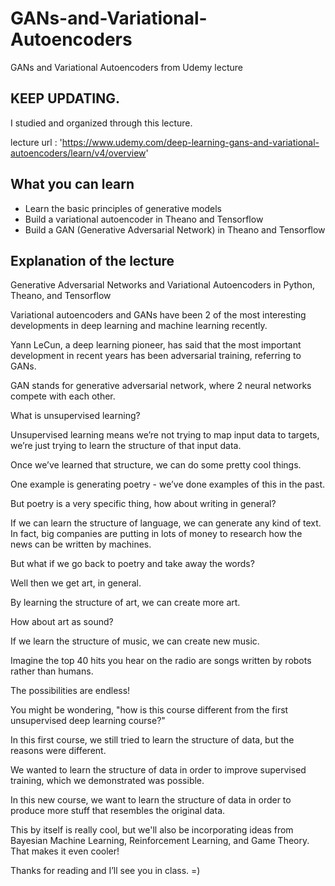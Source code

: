 # GANs-and-Variational-Autoencoders
GANs and Variational Autoencoders from Udemy lecture

## KEEP UPDATING.

I studied and organized through this lecture.

lecture url : 'https://www.udemy.com/deep-learning-gans-and-variational-autoencoders/learn/v4/overview'

## What you can learn
- Learn the basic principles of generative models
- Build a variational autoencoder in Theano and Tensorflow
- Build a GAN (Generative Adversarial Network) in Theano and Tensorflow


## Explanation of the lecture
Generative Adversarial Networks and Variational Autoencoders in Python, Theano, and Tensorflow

Variational autoencoders and GANs have been 2 of the most interesting developments in deep learning and machine learning recently.

Yann LeCun, a deep learning pioneer, has said that the most important development in recent years has been adversarial training, referring to GANs.

GAN stands for generative adversarial network, where 2 neural networks compete with each other.

What is unsupervised learning?

Unsupervised learning means we’re not trying to map input data to targets, we’re just trying to learn the structure of that input data.

Once we’ve learned that structure, we can do some pretty cool things.

One example is generating poetry - we’ve done examples of this in the past.

But poetry is a very specific thing, how about writing in general?

If we can learn the structure of language, we can generate any kind of text. In fact, big companies are putting in lots of money to research how the news can be written by machines.

But what if we go back to poetry and take away the words?

Well then we get art, in general.

By learning the structure of art, we can create more art.

How about art as sound?

If we learn the structure of music, we can create new music.

Imagine the top 40 hits you hear on the radio are songs written by robots rather than humans.

The possibilities are endless!

You might be wondering, "how is this course different from the first unsupervised deep learning course?"

In this first course, we still tried to learn the structure of data, but the reasons were different.

We wanted to learn the structure of data in order to improve supervised training, which we demonstrated was possible.

In this new course, we want to learn the structure of data in order to produce more stuff that resembles the original data.

This by itself is really cool, but we'll also be incorporating ideas from Bayesian Machine Learning, Reinforcement Learning, and Game Theory. That makes it even cooler!

Thanks for reading and I’ll see you in class. =)
